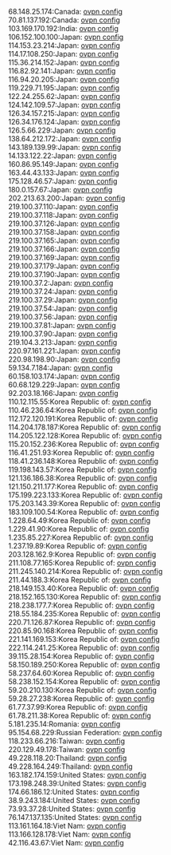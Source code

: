 68.148.25.174:Canada: [ovpn config](vpn/68_148_25_174.ovpn)  
70.81.137.192:Canada: [ovpn config](vpn/70_81_137_192.ovpn)  
103.169.170.192:India: [ovpn config](vpn/103_169_170_192.ovpn)  
106.152.100.100:Japan: [ovpn config](vpn/106_152_100_100.ovpn)  
114.153.23.214:Japan: [ovpn config](vpn/114_153_23_214.ovpn)  
114.17.108.250:Japan: [ovpn config](vpn/114_17_108_250.ovpn)  
115.36.214.152:Japan: [ovpn config](vpn/115_36_214_152.ovpn)  
116.82.92.141:Japan: [ovpn config](vpn/116_82_92_141.ovpn)  
116.94.20.205:Japan: [ovpn config](vpn/116_94_20_205.ovpn)  
119.229.71.195:Japan: [ovpn config](vpn/119_229_71_195.ovpn)  
122.24.255.62:Japan: [ovpn config](vpn/122_24_255_62.ovpn)  
124.142.109.57:Japan: [ovpn config](vpn/124_142_109_57.ovpn)  
126.34.157.215:Japan: [ovpn config](vpn/126_34_157_215.ovpn)  
126.34.176.124:Japan: [ovpn config](vpn/126_34_176_124.ovpn)  
126.5.66.229:Japan: [ovpn config](vpn/126_5_66_229.ovpn)  
138.64.212.172:Japan: [ovpn config](vpn/138_64_212_172.ovpn)  
143.189.139.99:Japan: [ovpn config](vpn/143_189_139_99.ovpn)  
14.133.122.22:Japan: [ovpn config](vpn/14_133_122_22.ovpn)  
160.86.95.149:Japan: [ovpn config](vpn/160_86_95_149.ovpn)  
163.44.43.133:Japan: [ovpn config](vpn/163_44_43_133.ovpn)  
175.128.46.57:Japan: [ovpn config](vpn/175_128_46_57.ovpn)  
180.0.157.67:Japan: [ovpn config](vpn/180_0_157_67.ovpn)  
202.213.63.200:Japan: [ovpn config](vpn/202_213_63_200.ovpn)  
219.100.37.110:Japan: [ovpn config](vpn/219_100_37_110.ovpn)  
219.100.37.118:Japan: [ovpn config](vpn/219_100_37_118.ovpn)  
219.100.37.126:Japan: [ovpn config](vpn/219_100_37_126.ovpn)  
219.100.37.158:Japan: [ovpn config](vpn/219_100_37_158.ovpn)  
219.100.37.165:Japan: [ovpn config](vpn/219_100_37_165.ovpn)  
219.100.37.166:Japan: [ovpn config](vpn/219_100_37_166.ovpn)  
219.100.37.169:Japan: [ovpn config](vpn/219_100_37_169.ovpn)  
219.100.37.179:Japan: [ovpn config](vpn/219_100_37_179.ovpn)  
219.100.37.190:Japan: [ovpn config](vpn/219_100_37_190.ovpn)  
219.100.37.2:Japan: [ovpn config](vpn/219_100_37_2.ovpn)  
219.100.37.24:Japan: [ovpn config](vpn/219_100_37_24.ovpn)  
219.100.37.29:Japan: [ovpn config](vpn/219_100_37_29.ovpn)  
219.100.37.54:Japan: [ovpn config](vpn/219_100_37_54.ovpn)  
219.100.37.56:Japan: [ovpn config](vpn/219_100_37_56.ovpn)  
219.100.37.81:Japan: [ovpn config](vpn/219_100_37_81.ovpn)  
219.100.37.90:Japan: [ovpn config](vpn/219_100_37_90.ovpn)  
219.104.3.213:Japan: [ovpn config](vpn/219_104_3_213.ovpn)  
220.97.161.221:Japan: [ovpn config](vpn/220_97_161_221.ovpn)  
220.98.198.90:Japan: [ovpn config](vpn/220_98_198_90.ovpn)  
59.134.7.184:Japan: [ovpn config](vpn/59_134_7_184.ovpn)  
60.158.103.174:Japan: [ovpn config](vpn/60_158_103_174.ovpn)  
60.68.129.229:Japan: [ovpn config](vpn/60_68_129_229.ovpn)  
92.203.18.166:Japan: [ovpn config](vpn/92_203_18_166.ovpn)  
110.12.115.55:Korea Republic of: [ovpn config](vpn/110_12_115_55.ovpn)  
110.46.236.64:Korea Republic of: [ovpn config](vpn/110_46_236_64.ovpn)  
112.172.120.191:Korea Republic of: [ovpn config](vpn/112_172_120_191.ovpn)  
114.204.178.187:Korea Republic of: [ovpn config](vpn/114_204_178_187.ovpn)  
114.205.122.128:Korea Republic of: [ovpn config](vpn/114_205_122_128.ovpn)  
115.20.152.236:Korea Republic of: [ovpn config](vpn/115_20_152_236.ovpn)  
116.41.251.93:Korea Republic of: [ovpn config](vpn/116_41_251_93.ovpn)  
118.41.236.148:Korea Republic of: [ovpn config](vpn/118_41_236_148.ovpn)  
119.198.143.57:Korea Republic of: [ovpn config](vpn/119_198_143_57.ovpn)  
121.136.186.38:Korea Republic of: [ovpn config](vpn/121_136_186_38.ovpn)  
121.150.211.177:Korea Republic of: [ovpn config](vpn/121_150_211_177.ovpn)  
175.199.223.133:Korea Republic of: [ovpn config](vpn/175_199_223_133.ovpn)  
175.203.143.39:Korea Republic of: [ovpn config](vpn/175_203_143_39.ovpn)  
183.109.100.54:Korea Republic of: [ovpn config](vpn/183_109_100_54.ovpn)  
1.228.64.49:Korea Republic of: [ovpn config](vpn/1_228_64_49.ovpn)  
1.229.41.90:Korea Republic of: [ovpn config](vpn/1_229_41_90.ovpn)  
1.235.85.227:Korea Republic of: [ovpn config](vpn/1_235_85_227.ovpn)  
1.237.19.89:Korea Republic of: [ovpn config](vpn/1_237_19_89.ovpn)  
203.128.162.9:Korea Republic of: [ovpn config](vpn/203_128_162_9.ovpn)  
211.108.77.165:Korea Republic of: [ovpn config](vpn/211_108_77_165.ovpn)  
211.245.140.214:Korea Republic of: [ovpn config](vpn/211_245_140_214.ovpn)  
211.44.188.3:Korea Republic of: [ovpn config](vpn/211_44_188_3.ovpn)  
218.149.153.40:Korea Republic of: [ovpn config](vpn/218_149_153_40.ovpn)  
218.152.165.130:Korea Republic of: [ovpn config](vpn/218_152_165_130.ovpn)  
218.238.177.7:Korea Republic of: [ovpn config](vpn/218_238_177_7.ovpn)  
218.55.184.235:Korea Republic of: [ovpn config](vpn/218_55_184_235.ovpn)  
220.71.126.87:Korea Republic of: [ovpn config](vpn/220_71_126_87.ovpn)  
220.85.90.168:Korea Republic of: [ovpn config](vpn/220_85_90_168.ovpn)  
221.141.169.153:Korea Republic of: [ovpn config](vpn/221_141_169_153.ovpn)  
222.114.241.25:Korea Republic of: [ovpn config](vpn/222_114_241_25.ovpn)  
39.115.28.154:Korea Republic of: [ovpn config](vpn/39_115_28_154.ovpn)  
58.150.189.250:Korea Republic of: [ovpn config](vpn/58_150_189_250.ovpn)  
58.237.64.60:Korea Republic of: [ovpn config](vpn/58_237_64_60.ovpn)  
58.238.152.154:Korea Republic of: [ovpn config](vpn/58_238_152_154.ovpn)  
59.20.210.130:Korea Republic of: [ovpn config](vpn/59_20_210_130.ovpn)  
59.28.27.238:Korea Republic of: [ovpn config](vpn/59_28_27_238.ovpn)  
61.77.37.99:Korea Republic of: [ovpn config](vpn/61_77_37_99.ovpn)  
61.78.211.38:Korea Republic of: [ovpn config](vpn/61_78_211_38.ovpn)  
5.181.235.14:Romania: [ovpn config](vpn/5_181_235_14.ovpn)  
95.154.68.229:Russian Federation: [ovpn config](vpn/95_154_68_229.ovpn)  
118.233.66.216:Taiwan: [ovpn config](vpn/118_233_66_216.ovpn)  
220.129.49.178:Taiwan: [ovpn config](vpn/220_129_49_178.ovpn)  
49.228.118.20:Thailand: [ovpn config](vpn/49_228_118_20.ovpn)  
49.228.164.249:Thailand: [ovpn config](vpn/49_228_164_249.ovpn)  
163.182.174.159:United States: [ovpn config](vpn/163_182_174_159.ovpn)  
173.198.248.39:United States: [ovpn config](vpn/173_198_248_39.ovpn)  
174.66.186.12:United States: [ovpn config](vpn/174_66_186_12.ovpn)  
38.9.243.184:United States: [ovpn config](vpn/38_9_243_184.ovpn)  
73.93.37.28:United States: [ovpn config](vpn/73_93_37_28.ovpn)  
76.147.137.135:United States: [ovpn config](vpn/76_147_137_135.ovpn)  
113.161.164.18:Viet Nam: [ovpn config](vpn/113_161_164_18.ovpn)  
113.166.128.178:Viet Nam: [ovpn config](vpn/113_166_128_178.ovpn)  
42.116.43.67:Viet Nam: [ovpn config](vpn/42_116_43_67.ovpn)  

